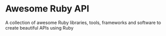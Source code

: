 # Awesome Ruby API

A collection of awesome Ruby libraries, tools, frameworks and software to create beautiful APIs using Ruby

